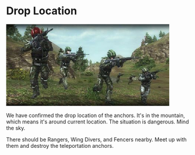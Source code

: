 # Drop Location

![Drop Location](../images/missions_thumbnails/M066.jpg)

We have confirmed the drop location of the anchors. It's in the mountain, which means it's around current location.
The situation is dangerous. Mind the sky.

There should be Rangers, Wing Divers, and Fencers nearby. Meet up with them and destroy the teleportation anchors.
